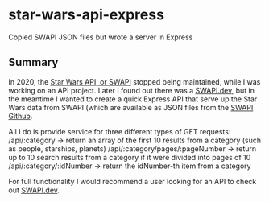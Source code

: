 # star-wars-api-express
Copied SWAPI JSON files but wrote a server in Express

## Summary

In 2020, the [Star Wars API, or SWAPI](https://swapi.co/) stopped being maintained, while I was working on an API project. 
Later I found out there was a [SWAPI.dev](https://swapi.dev/), but in the meantime I wanted to create a quick Express API that 
serve up the Star Wars data from SWAPI (which are available as JSON files from the [SWAPI Github](https://github.com/phalt/swapi).

All I do is provide service for three different types of GET requests:
/api/:category -> return an array of the first 10 results from a category (such as people, starships, planets)
/api/:category/pages/:pageNumber -> return up to 10 search results from a category if it were divided into pages of 10
/api/:category/:idNumber -> return the idNumber-th item from a category

For full functionality I would recommend a user looking for an API to check out [SWAPI.dev](https://swapi.dev/).


